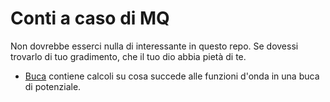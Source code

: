 # Conti a caso di MQ

Non dovrebbe esserci nulla di interessante in questo repo. Se dovessi trovarlo di tuo gradimento, che il tuo dio abbia pietà di te.

- [Buca](./Buca.ipynb) contiene calcoli su cosa succede alle funzioni d'onda in una buca di potenziale. 
